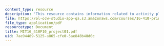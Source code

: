```yaml
---
content_type: resource
description: 'This resource contains information related to activity planner. '
file: https://ol-ocw-studio-app-qa.s3.amazonaws.com/courses/16-410-principles-of-autonomy-and-decision-making-fall-2010/7ae944895125a865cfe05ae848b48d0c_MIT16_410F10_project01.pdf
file_type: application/pdf
resourcetype: Document
title: MIT16_410F10_project01.pdf
uid: 7ae94489-5125-a865-cfe0-5ae848b48d0c
---
```

